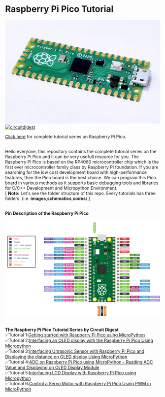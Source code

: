 # Raspberry Pi Pico Tutorial

<img src="https://github.com/Circuit-Digest/Raspberry_Pi_Pico_Tutorial/blob/main/IMAGES/coverimage.jpg" alt="alt_text" title="image_tooltip">
<br>
<a href="https://circuitdigest.com/tags/raspberry-pi-pico"><img src="https://img.shields.io/static/v1?label=&labelColor=505050&message=RASPBERRY PI PICO TUTORIALS CIRCUIT DIGEST&color=%230076D6&style=social&logo=google-chrome&logoColor=%230076D6" alt="circuitdigest"/></a>
<br>

[Click here](https://circuitdigest.com/tags/raspberry-pi-pico) for complete tutorial series on Raspberry Pi Pico.

<br>
Hello everyone, this repository contains the complete tutorial series on the Raspberry Pi Pico and it can be very usefull resource for you. The Raspberry Pi Pico is based on the RP4060 microcontroller chip which is the first ever microcontroller family class by Raspberry Pi foundation. If you are searching for the low cost development board with high-performance features, then the Pico board is the best choice.  We can program this Pico board in various methods as it supports basic debugging tools and libraries for C/C++ Development and Micropython Environment.
<br>
[ <b>Note:</b> Let's see the folder structure of this repo. Every tutorials has three folders. (i.e. <b>images</b>,<b>schematics</b>,<b>codes</b>) ]
<br>
<br>

**Pin Description of the Raspberry Pi Pico**

<img src="https://github.com/Circuit-Digest/Raspberry_Pi_Pico_Tutorial/blob/main/IMAGES/PinDescription.png" alt="alt_text" title="image_tooltip">
<br>
<br>

**The Raspberry Pi Pico Tutorial Series by Circuit Digest**
<br>
    ✅Tutorial 1:[Getting started with Raspberry Pi Pico using MicroPython](https://github.com/Circuit-Digest/Raspberry_Pi_Pico_Tutorial/tree/main/T1_Getting_Started_with_Raspberry_Pi_Pico)
   <br>
   ✅Tutorial 2:[Interfacing an OLED display with the Raspberry Pi Pico Using Micropython](https://github.com/Circuit-Digest/Raspberry_Pi_Pico_Tutorial/tree/main/T2_Interfacing_An_OLED)
   <br>
   ✅Tutorial 3:[Interfacing Ultrasonic Sensor with Raspberry Pi Pico and Displaying the distance on OLED display Using MicroPython](https://circuitdigest.com/microcontroller-projects/interfacing-ultrasonic-sensor-with-raspberry-pi-pico)
   <br>
   ✅Tutorial 4:[ADC on Raspberry Pi Pico using MicroPython - Reading ADC Value and Displaying on OLED Display Module](https://circuitdigest.com/microcontroller-projects/adc-on-raspberry-pi-pico-using-micropython)
   <br>
   ✅Tutorial 5:[Interfacing LCD Display with Raspberry Pi Pico using Micropython](https://circuitdigest.com/microcontroller-projects/interfacing-raspberry-pi-pico-with-16x2-lcd-using-micropython)
   <br>
   ✅Tutorial 6:[Control a Servo Motor with Raspberry Pi Pico Using PWM in MicroPython](https://circuitdigest.com/microcontroller-projects/control-a-servo-motor-with-raspberry-pi-pico-using-pwm-in-micropython)
   <br>

